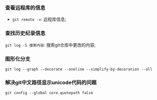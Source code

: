 ### 查看远程库的信息
* `git remote -v`: 远程库信息;


### 查找历史纪录信息
`git log -S 搜索内容`: 搜索git仓库中更改的内容;

### 图形化分支
`git log --graph --decorate --oneline --simplify-by-decoration --all`


### 解决git中文路径显示unicode代码的问题
`git config --global core.quotepath false`